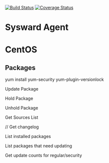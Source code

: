[![Build Status](https://travis-ci.org/sysward/sysward-agent.svg?branch=master)](https://travis-ci.org/sysward/sysward-agent) [![Coverage Status](https://img.shields.io/coveralls/sysward/sysward-agent.svg)](https://coveralls.io/r/sysward/sysward-agent?branch=master)

# Sysward Agent

# CentOS

## Packages
yum install yum-security yum-plugin-versionlock

Update Package

Hold Package

Unhold Package

Get Sources List

// Get changelog

List installed packages

List packages that need updating

Get update counts for regular/security
